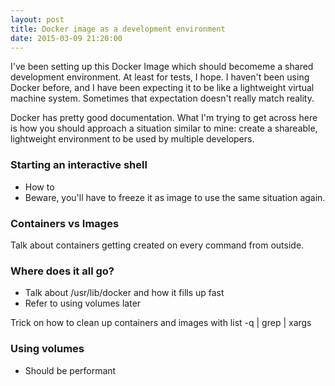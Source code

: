 ```yaml
---
layout: post
title: Docker image as a development environment
date: 2015-03-09 21:20:00
---
```


I've been setting up this Docker Image which should becomeme a shared development
environment. At least for tests, I hope. I haven't been using Docker before, and
I have been expecting it to be like a lightweight virtual machine system. Sometimes
that expectation doesn't really match reality.

Docker has pretty good documentation. What I'm trying to get across here is how you
should approach a situation similar to mine: create a shareable, lightweight environment
to be used by multiple developers.

### Starting an interactive shell


* How to
* Beware, you'll have to freeze it as image to use the same situation again. 

### Containers vs Images

Talk about containers getting created on every command from outside.

### Where does it all go?


* Talk about /usr/lib/docker and how it fills up fast
* Refer to using volumes later

Trick on how to clean up containers and images with list -q | grep | xargs

### Using volumes

* Should be performant


